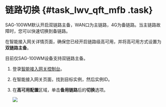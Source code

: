# 链路切换 {#task_lwv_qft_mfb .task}

SAG-100WM默认开启双链路主备，WAN口为主链路，4G为备链路。当主链路故障时，您可以快速切换到备链路。

在智能接入网关详情页面，确保您已经开启链路级高可用，并将高可用方式设置为**双链路主备**。

目前仅SAG-100WM设备支持双链路主备。

1.  登录[智能接入网关控制台](https://smartag.console.aliyun.com)。 
2.  在智能接入网关页面，找到目标实例，然后实例ID。 
3.  在**高可用配置**区域，单击**备用链路**后的**切换**选项。 

    ![](http://static-aliyun-doc.oss-cn-hangzhou.aliyuncs.com/assets/img/23937/154098038414030_zh-CN.png)


